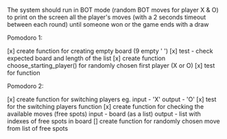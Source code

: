 The system should run in BOT mode (random BOT moves for player X & O) to print on the screen all the 
player's moves (with a 2 seconds timeout between each round) until someone won or the game ends with 
a draw

Pomodoro 1:

[x] create function for creating empty board (9 empty ' ')
    [x] test - check expected board and length of the list 
[x] create function  choose_starting_player() for randomly chosen first player (X or O)
    [x] test for function

Pomodoro 2:

[x] create function for switching players
        eg. input - 'X'
            output - 'O'
    [x] test for the switching players function 
[x] create function for checking the available moves (free spots)
            input - board (as a list)
            output - list with indexes of free spots in board
[] create function for randomly chosen move from list of free spots



